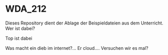 # WDA_212

Dieses Repository dient der Ablage der Beispieldateien aus dem Unterricht.
Wer ist dabei?

Top ist dabei

Was macht ein dieb im internet?... Er cloud....
Versuchen wir es mal?
